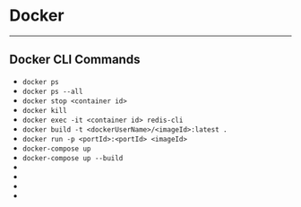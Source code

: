 # Docker

---

## Docker CLI Commands

- `docker ps`
- `docker ps --all`
- `docker stop <container id>`
- `docker kill`
- `docker exec -it <container id> redis-cli`
- `docker build -t <dockerUserName>/<imageId>:latest .`
- `docker run -p <portId>:<portId> <imageId>`
- `docker-compose up`
- `docker-compose up --build`
- ` `
- ` `
- ` `
- ` `

